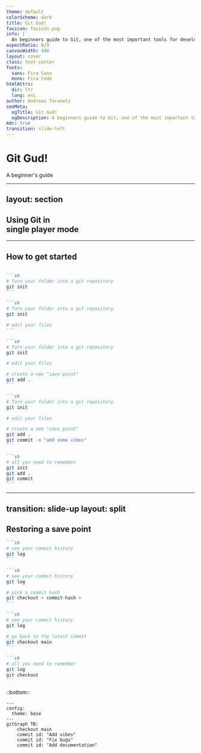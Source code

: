 ```yaml
---
theme: default
colorScheme: dark
title: Git Gud!
favicon: favicon.png
info: |
  An beginners guide to Git, one of the most important tools for developers.
aspectRatio: 8/9
canvasWidth: 480
layout: cover
class: text-center
fonts:
  sans: Fira Sans
  mono: Fira Code
htmlAttrs:
  dir: ltr
  lang: eni
author: Andreas Taranetz
seoMeta:
  ogTitle: Git Gud!
  ogDescription: A beginners guide to Git, one of the most important tools for developers.
mdc: true
transition: slide-left
---
```


# Git Gud!

A beginner's guide

---
layout: section
---

## Using Git in <br> **single player** mode

---

## How to get started

````md magic-move

```sh
# Turn your folder into a git repository
git init
```

```sh
# Turn your folder into a git repository
git init

# edit your files
```

```sh
# Turn your folder into a git repository
git init

# edit your files

# create a new "save point"
git add . 
```

```sh
# Turn your folder into a git repository
git init

# edit your files

# create a new "save point"
git add .
git commit -m "add some vibes"
```

```sh
# all you need to remember
git init
git add . 
git commit
```
````

---
transition: slide-up
layout: split
---

## Restoring a save point

````md magic-move
```sh
# see your commit history
git log
```

```sh
# see your commit history
git log

# pick a commit hash
git checkout < commit-hash >
```

```sh
# see your commit history
git log

# go back to the latest commit
git checkout main
```

```sh
# all you need to remember
git log
git checkout
```
````

::bottom::

<div class="pl-16" v-click.hide="3">

```mermaid
---
config:
  theme: base
---
gitGraph TB:
    checkout main
    commit id: "Add vibes"
    commit id: "Fix bugs"
    commit id: "Add documentation"
```
</div>
